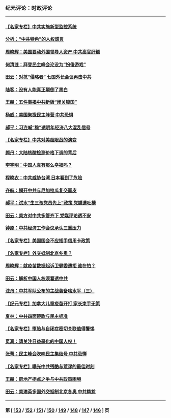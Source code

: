 ### 纪元评论：时政评论
---
#### [【名家专栏】中共实施新型监控系统](../../pages/nsc1025/n13432545.md) 
#### [分析：“中共特色”的人权谎言](../../pages/nsc1025/n13432541.md) 
#### [周晓辉：美国要动外国领导人资产 中共高官肝颤](../../pages/nsc1025/n13432718.md) 
#### [何清涟：拜登民主峰会沦没为“扮傻游戏”](../../pages/nsc1025/n13432293.md) 
#### [田云：对抗“侵略者” 七国外长会议再击中共](../../pages/nsc1025/n13432010.md) 
#### [陆客：没有人能真正颠倒了黑白](../../pages/nsc1025/n13432210.md) 
#### [王赫：五件事揭中共新版“闭关锁国”](../../pages/nsc1025/n13432099.md) 
#### [杨威：美国聚拢民主阵营 中共恐惧](../../pages/nsc1025/n13431861.md) 
#### [郝平：习连喊“稳”透明年经济八大混乱信号](../../pages/nsc1025/n13431494.md) 
#### [【名家专栏】中共对美超限战的演变](../../pages/nsc1025/n13431279.md) 
#### [颜丹：大陆核酸检测价格下调的背后](../../pages/nsc1025/n13431437.md) 
#### [李宇明：中国人真有那么幸福吗？](../../pages/nsc1025/n13431452.md) 
#### [程晓农：中共威胁台湾 日本看到了危险](../../pages/nsc1025/n13431441.md) 
#### [齐航：揭开中共与尼加拉瓜复交画皮](../../pages/nsc1025/n13431419.md) 
#### [郝平：试水“生三孩党员先上”政策 党媒遭吐槽](../../pages/nsc1025/n13431388.md) 
#### [田云：美方对中共多管齐下 党媒评论透不安](../../pages/nsc1025/n13430819.md) 
#### [钟原：中共经济工作会议承认三重压力](../../pages/nsc1025/n13430325.md) 
#### [【名家专栏】美国国会不应插手信用卡政策](../../pages/nsc1025/n13429449.md) 
#### [【名家专栏】外交抵制北京冬奥？](../../pages/nsc1025/n13429457.md) 
#### [周晓辉：就疫苗数据起诉卫健委遭拒 谁在怕？](../../pages/nsc1025/n13429764.md) 
#### [田云：解析中国人权须看透中共](../../pages/nsc1025/n13428756.md) 
#### [沈舟：中共军队公布的主战装备啥水平（三）](../../pages/nsc1025/n13427425.md) 
#### [【纪元专栏】加拿大儿童疫苗开打 家长束手无策](../../pages/nsc1025/n13427867.md) 
#### [夏林：中共四面楚歌与民主标准](../../pages/nsc1025/n13427705.md) 
#### [【名家专栏】堕胎与自闭症密切关联值得警惕](../../pages/nsc1025/n13426990.md) 
#### [觅真：请关注日益恶化的中国人权！](../../pages/nsc1025/n13427493.md) 
#### [张菁：民主峰会吹响民主集结号 中共忌惮](../../pages/nsc1025/n13427458.md) 
#### [【名家专栏】曝光中共残酷与荒谬的最佳时刻](../../pages/nsc1025/n13427052.md) 
#### [王赫：房地产拐点之争与中共政策困境](../../pages/nsc1025/n13426294.md) 
#### [田云：美澳英多国外交抵制北京冬奥 中共尴尬](../../pages/nsc1025/n13425795.md) 

---
#### 第 [ [153](./153.md) / [152](./152.md) / [151](./151.md) / [150](./150.md) / [149](./149.md) / [148](./148.md) / [147](./147.md) / [146](./146.md) ] 页
